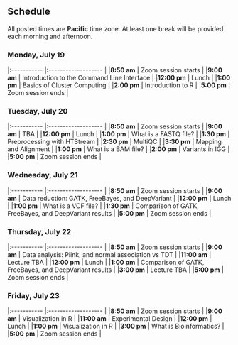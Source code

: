 ## Schedule

All posted times are **Pacific** time zone. At least one break will be provided each morning and afternoon.

### Monday, July 19

|:----------- |:------------------- |
|**8:50 am**  | Zoom session starts |
|**9:00 am**  | Introduction to the Command Line Interface |
|**12:00 pm**  | Lunch |
|**1:00 pm**  | Basics of Cluster Computing |
|**2:00 pm**  | Introduction to R |
|**5:00 pm** | Zoom session ends |

### Tuesday, July 20

|:----------- |:------------------- |
|**8:50 am**  | Zoom session starts |
|**9:00 am**  | TBA |
|**12:00 pm**  | Lunch |
|**1:00 pm**  | What is a FASTQ file? |
|**1:30 pm**  | Preprocessing with HTStream |
|**2:30 pm**  | MultiQC |
|**3:30 pm**  | Mapping and Alignment |
|**1:00 pm**  | What is a BAM file? |
|**2:00 pm**  | Variants in IGG |
|**5:00 pm** | Zoom session ends |

### Wednesday, July 21

|:----------- |:------------------- |
|**8:50 am**  | Zoom session starts |
|**9:00 am**  | Data reduction: GATK, FreeBayes, and DeepVariant |
|**12:00 pm**  | Lunch |
|**1:00 pm**  | What is a VCF file? |
|**1:30 pm**  | Comparison of GATK, FreeBayes, and DeepVariant results |
|**5:00 pm** | Zoom session ends |

### Thursday, July 22

|:----------- |:------------------- |
|**8:50 am**  | Zoom session starts |
|**9:00 am**  | Data analysis: Plink, and normal association vs TDT |
|**11:00 am**  | Lecture TBA |
|**12:00 pm**  | Lunch |
|**1:00 pm**  | Comparison of GATK, FreeBayes, and DeepVariant results |
|**3:00 pm**  | Lecture TBA |
|**5:00 pm** | Zoom session ends |

### Friday, July 23

|:----------- |:------------------- |
|**8:50 am**  | Zoom session starts |
|**9:00 am**  | Visualization in R |
|**11:00 am**  | Experimental Design |
|**12:00 pm**  | Lunch |
|**1:00 pm**  | Visualization in R |
|**3:00 pm**  | What is Bioinformatics? |
|**5:00 pm** | Zoom session ends |
